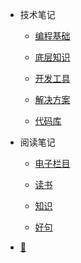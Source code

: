 - 技术笔记

  - [编程基础](技术笔记/编程基础/编程语言/CSS/CSS手册)

  - [底层知识](技术笔记/底层知识/浏览器/缓存/http缓存)

  - [开发工具](技术笔记/开发工具/git/git使用手册)

  - [解决方案](技术笔记/解决方案/网站优化/让页面显示更流畅)

  - [代码库](技术笔记/代码库/功能实现/分享链接)

- 阅读笔记
  - [电子栏目](阅读笔记/电子栏目/硅谷来信/硅谷来信1)

  - [读书](阅读笔记/读书/个人成长/格局---吴军)

  - [知识](阅读笔记/知识/美国总统是如何产生的)

  - [好句](阅读笔记/好句/好句)

- [📅](https://static-286256a4-a870-41b5-ac26-2f5948f9de9a.bspapp.com/#/)